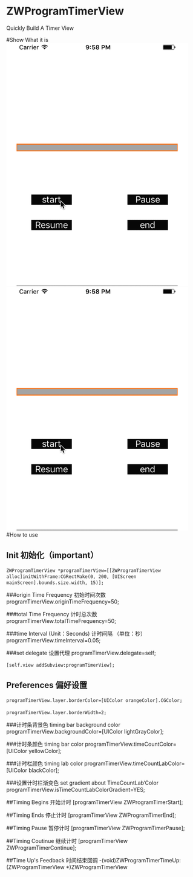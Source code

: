 # ZWProgramTimerView
Quickly Build A Timer View

#Show What it is    
![image](https://github.com/liunianhuaguoyanxi/ZWProgramTimerView/blob/master/Gif/ZWProgramTimer.gif)
![image](https://github.com/liunianhuaguoyanxi/ZWProgramTimerView/blob/master/Gif/ZWProgramTimer1.gif)
#How to use
## Init 初始化（important）
    ZWProgramTimerView *programTimerView=[[ZWProgramTimerView alloc]initWithFrame:CGRectMake(0, 200, [UIScreen mainScreen].bounds.size.width, 15)];

###origin Time Frequency      初始时间次数
    programTimerView.originTimeFrequency=50;
    
###total Time Frequency       计时总次数
    programTimerView.totalTimeFrequency=50;
    
###time Interval (Unit：Seconds)    计时间隔 （单位：秒）
    programTimerView.timeInterval=0.05;

###set delegate 设置代理
    programTimerView.delegate=self;
    
    [self.view addSubview:programTimerView];

## Preferences 偏好设置

    programTimerView.layer.borderColor=[UIColor orangeColor].CGColor;
    
    programTimerView.layer.borderWidth=2;
###计时条背景色   timing bar background color
    programTimerView.backgroundColor=[UIColor lightGrayColor];
    
###计时条颜色     timing bar  color
    programTimerView.timeCountColor=[UIColor yellowColor];
    
###计时栏颜色     timing lab  color
    programTimerView.timeCountLabColor=[UIColor blackColor];
    
###设置计时栏渐变色  set gradient about TimeCountLab‘Color
    programTimerView.isTimeCountLabColorGradient=YES;




##Timing Begins 开始计时
 [programTimerView ZWProgramTimerStart];

##Timing Ends   停止计时
 [programTimerView ZWProgramTimerEnd];

##Timing Pause  暂停计时
 [programTimerView ZWProgramTimerPause];

##Timing Coutinue 继续计时
 [programTimerView ZWProgramTimerContinue];


##Time Up's Feedback  时间结束回调
-(void)ZWProgramTimerTimeUp:(ZWProgramTimerView *)ZWProgramTimerView
